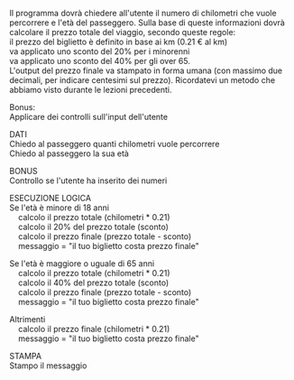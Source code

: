 Il programma dovrà chiedere all'utente il numero di chilometri che vuole percorrere e l'età del passeggero.
Sulla base di queste informazioni dovrà calcolare il prezzo totale del viaggio, secondo queste regole:  
il prezzo del biglietto è definito in base ai km (0.21 € al km)  
va applicato uno sconto del 20% per i minorenni  
va applicato uno sconto del 40% per gli over 65.  
L'output del prezzo finale va stampato in forma umana (con massimo due decimali, per indicare centesimi sul prezzo). Ricordatevi un metodo che abbiamo visto durante le lezioni precedenti.

Bonus:  
Applicare dei controlli sull'input dell'utente


DATI  
Chiedo al passeggero quanti chilometri vuole percorrere   
Chiedo al passeggero la sua età  


BONUS  
Controllo se l'utente ha inserito dei numeri  


ESECUZIONE LOGICA  
Se l'età è minore di 18 anni    
    &nbsp;&nbsp;&nbsp;&nbsp;calcolo il prezzo totale (chilometri * 0.21)  
    &nbsp;&nbsp;&nbsp;&nbsp;calcolo il 20% del prezzo totale (sconto)  
    &nbsp;&nbsp;&nbsp;&nbsp;calcolo il prezzo finale (prezzo totale - sconto)  
    &nbsp;&nbsp;&nbsp;&nbsp;messaggio = "il tuo biglietto costa prezzo finale"     

Se l'età è maggiore o uguale di 65 anni     
    &nbsp;&nbsp;&nbsp;&nbsp;calcolo il prezzo totale (chilometri * 0.21)  
    &nbsp;&nbsp;&nbsp;&nbsp;calcolo il 40% del prezzo totale (sconto)  
    &nbsp;&nbsp;&nbsp;&nbsp;calcolo il prezzo finale (prezzo totale - sconto)  
    &nbsp;&nbsp;&nbsp;&nbsp;messaggio = "il tuo biglietto costa prezzo finale"  

Altrimenti  
    &nbsp;&nbsp;&nbsp;&nbsp;calcolo il prezzo finale (chilometri * 0.21)  
    &nbsp;&nbsp;&nbsp;&nbsp;messaggio = "il tuo biglietto costa prezzo finale"  

STAMPA  
Stampo il messaggio       

